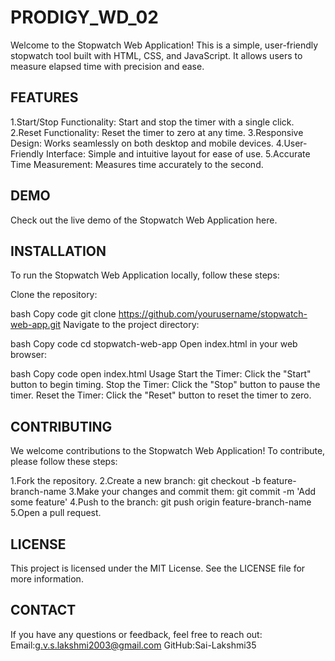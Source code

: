 # PRODIGY_WD_02
Welcome to the Stopwatch Web Application! This is a simple, user-friendly stopwatch tool built with HTML, CSS, and JavaScript. It allows users to measure elapsed time with precision and ease.

FEATURES
--------
1.Start/Stop Functionality: Start and stop the timer with a single click.
2.Reset Functionality: Reset the timer to zero at any time.
3.Responsive Design: Works seamlessly on both desktop and mobile devices.
4.User-Friendly Interface: Simple and intuitive layout for ease of use.
5.Accurate Time Measurement: Measures time accurately to the second.

DEMO
-----
Check out the live demo of the Stopwatch Web Application here.

INSTALLATION
-------------
To run the Stopwatch Web Application locally, follow these steps:

Clone the repository:

bash
Copy code
git clone https://github.com/yourusername/stopwatch-web-app.git
Navigate to the project directory:

bash
Copy code
cd stopwatch-web-app
Open index.html in your web browser:

bash
Copy code
open index.html
Usage
Start the Timer: Click the "Start" button to begin timing.
Stop the Timer: Click the "Stop" button to pause the timer.
Reset the Timer: Click the "Reset" button to reset the timer to zero.

CONTRIBUTING
------------
We welcome contributions to the Stopwatch Web Application! To contribute, please follow these steps:

1.Fork the repository.
2.Create a new branch: git checkout -b feature-branch-name
3.Make your changes and commit them: git commit -m 'Add some feature'
4.Push to the branch: git push origin feature-branch-name
5.Open a pull request.

LICENSE
-------
This project is licensed under the MIT License. See the LICENSE file for more information.

CONTACT
-------
If you have any questions or feedback, feel free to reach out:
Email:g.v.s.lakshmi2003@gmail.com
GitHub:Sai-Lakshmi35


